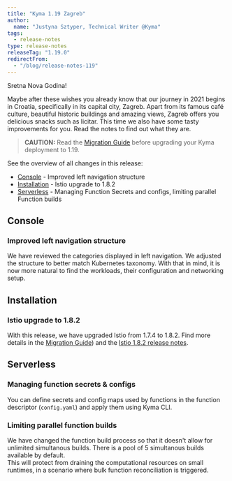 ```yaml
---
title: "Kyma 1.19 Zagreb"
author:
  name: "Justyna Sztyper, Technical Writer @Kyma"
tags:
  - release-notes
type: release-notes
releaseTag: "1.19.0"
redirectFrom:
  - "/blog/release-notes-119"
---
```


Sretna Nova Godina!

Maybe after these wishes you already know that our journey in 2021 begins in Croatia, specifically in its capital city, Zagreb. Apart from its famous café culture, beautiful historic buildings and amazing views, Zagreb offers you delicious snacks such as licitar. This time we also have some tasty improvements for you. Read the notes to find out what they are.

<!-- overview -->

> **CAUTION:** Read the [Migration Guide](https://github.com/kyma-project/kyma/blob/release-1.19/docs/migration-guides/1.18-1.19.md) before upgrading your Kyma deployment to 1.19.

See the overview of all changes in this release:

- [Console](#console) - Improved left navigation structure
- [Installation](#installation) - Istio upgrade to 1.8.2
- [Serverless](#serverless) - Managing Function Secrets and configs, limiting parallel Function builds

## Console

### Improved left navigation structure

We have reviewed the categories displayed in left navigation. 
We adjusted the structure to better match Kubernetes taxonomy. With that in mind, it is now more natural to find the workloads, their configuration and networking setup.  

## Installation 

### Istio upgrade to 1.8.2 

With this release, we have upgraded Istio from 1.7.4 to 1.8.2. Find more details in the [Migration Guide](https://github.com/kyma-project/kyma/blob/release-1.19/docs/migration-guides/1.18-1.19.md)) and the [Istio 1.8.2 release notes](https://istio.io/latest/news/releases/1.8.x/announcing-1.8/). 

## Serverless

### Managing function secrets & configs  

You can define secrets and config maps used by functions in the function descriptor (`config.yaml`) and apply them using Kyma CLI. 

### Limiting parallel function builds  
We have changed the function build process so that it doesn't allow for unlimited simultanous builds. There is a pool of 5 simultanous builds available by default.  
This will protect from draining the computational resources on small runtimes, in a scenario where bulk function reconciliation is triggered. 
